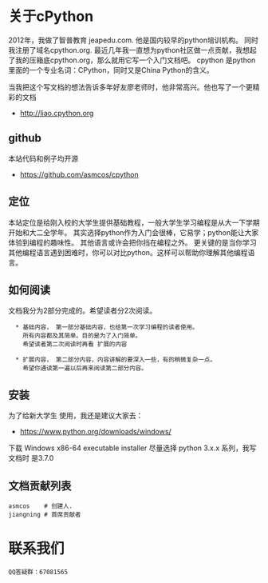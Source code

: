 # 关于cPython

2012年，我做了智普教育 jeapedu.com. 他是国内较早的python培训机构。 同时我注册了域名cpython.org.
最近几年我一直想为python社区做一点贡献，我想起了我的压箱底cpython.org，那么就用它写一个入门文档吧。
cpython 是python里面的一个专业名词：CPython，同时又是China Python的含义。

当我把这个写文档的想法告诉多年好友廖老师时，他非常高兴。他也写了一个更精彩的文档
* http://liao.cpython.org

## github
本站代码和例子均开源
* https://github.com/asmcos/cpython

## 定位
本站定位是给刚入校的大学生提供基础教程，一般大学生学习编程是从大一下学期开始和大二全学年。
其实选择python作为入门会很棒，它易学；python能让大家体验到编程的趣味性。
其他语言或许会把你挡在编程之外。
更关键的是当你学习其他编程语言遇到困难时，你可以对比python。这样可以帮助你理解其他编程语言。

## 如何阅读
文档我分为2部分完成的。希望读者分2次阅读。

      * 基础内容， 第一部分基础内容，也给第一次学习编程的读者使用。
        所有内容都及其简单。目的是为了入门简单。
        希望读者第二次阅读时再看 扩展的内容

      * 扩展内容， 第二部分内容，内容讲解的要深入一些，有的稍微复杂一点。
        希望你通读第一遍以后再来阅读第二部分内容。

## 安装
为了给新大学生 使用，我还是建议大家去：
* https://www.python.org/downloads/windows/

下载 Windows x86-64 executable installer
尽量选择 python 3.x.x 系列，我写文档时 是3.7.0

## 文档贡献列表

    asmcos    # 创建人.
    jiangning # 首席贡献者


# 联系我们
    QQ答疑群：67081565
